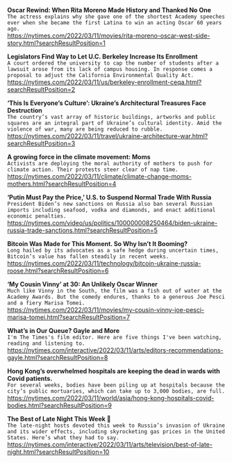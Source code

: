 **Oscar Rewind: When Rita Moreno Made History and Thanked No One**\
`The actress explains why she gave one of the shortest Academy speeches ever when she became the first Latina to win an acting Oscar 60 years ago.`\
https://nytimes.com/2022/03/11/movies/rita-moreno-oscar-west-side-story.html?searchResultPosition=1

**Legislators Find Way to Let U.C. Berkeley Increase Its Enrollment**\
`A court ordered the university to cap the number of students after a lawsuit arose from its lack of campus housing. In response comes a proposal to adjust the California Environmental Quality Act.`\
https://nytimes.com/2022/03/11/us/berkeley-enrollment-ceqa.html?searchResultPosition=2

**‘This Is Everyone’s Culture’: Ukraine’s Architectural Treasures Face Destruction**\
`The country’s vast array of historic buildings, artworks and public squares are an integral part of Ukraine’s cultural identity. Amid the violence of war, many are being reduced to rubble.`\
https://nytimes.com/2022/03/11/travel/ukraine-architecture-war.html?searchResultPosition=3

**A growing force in the climate movement: Moms**\
`Activists are deploying the moral authority of mothers to push for climate action. Their protests steer clear of nap time.`\
https://nytimes.com/2022/03/11/climate/climate-change-moms-mothers.html?searchResultPosition=4

**‘Putin Must Pay the Price,’ U.S. to Suspend Normal Trade With Russia**\
`President Biden’s new sanctions on Russia also ban several Russian imports including seafood, vodka and diamonds, and enact additional economic penalties.`\
https://nytimes.com/video/us/politics/100000008250464/biden-ukraine-russia-trade-sanctions.html?searchResultPosition=5

**Bitcoin Was Made for This Moment. So Why Isn’t It Booming?**\
`Long hailed by its advocates as a safe hedge during uncertain times, Bitcoin’s value has fallen steadily in recent weeks.`\
https://nytimes.com/2022/03/11/technology/bitcoin-ukraine-russia-roose.html?searchResultPosition=6

**‘My Cousin Vinny’ at 30: An Unlikely Oscar Winner**\
`Much like Vinny in the South, the film was a fish out of water at the Academy Awards. But the comedy endures, thanks to a generous Joe Pesci and a fiery Marisa Tomei.`\
https://nytimes.com/2022/03/11/movies/my-cousin-vinny-joe-pesci-marisa-tomei.html?searchResultPosition=7

**What’s in Our Queue? Gayle and More**\
`I'm The Times's film editor. Here are five things I've been watching, reading and listening to.`\
https://nytimes.com/interactive/2022/03/11/arts/editors-recommendations-gayle.html?searchResultPosition=8

**Hong Kong’s overwhelmed hospitals are keeping the dead in wards with Covid patients.**\
`For several weeks, bodies have been piling up at hospitals because the city’s public mortuaries, which can take up to 3,000 bodies, are full.`\
https://nytimes.com/2022/03/11/world/asia/hong-kong-hospitals-covid-bodies.html?searchResultPosition=9

**The Best of Late Night This Week 🌙**\
`The late-night hosts devoted this week to Russia’s invasion of Ukraine and its wider effects, including skyrocketing gas prices in the United States. Here’s what they had to say.`\
https://nytimes.com/interactive/2022/03/11/arts/television/best-of-late-night.html?searchResultPosition=10

